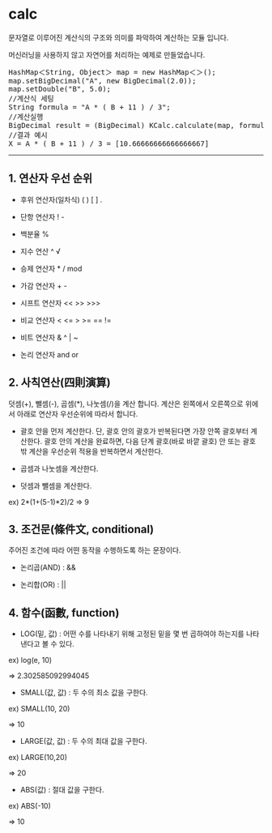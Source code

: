 # calc
문자열로 이루어진 계산식의 구조와 의미를 파악하여 계산하는 모듈 입니다.

머신러닝을 사용하지 않고 자연어를 처리하는 예제로 만들었습니다.

<pre>
HashMap＜String, Object＞ map = new HashMap＜＞();
map.setBigDecimal("A", new BigDecimal(2.0));
map.setDouble("B", 5.0);
//계산식 세팅   
String formula = "A * ( B + 11 ) / 3";
//계산실행
BigDecimal result = (BigDecimal) KCalc.calculate(map, formula);
//결과 예시
X = A * ( B + 11 ) / 3 = [10.66666666666666667] 
</pre>
***

## 1. 연산자 우선 순위

- 후위 연산자(일차식)    	( ) [ ] .

- 단항 연산자			! -

- 백분율				%

- 지수 연산			^ √

- 승제 연산자			* / mod

- 가감 연산자			+ -

- 시프트 연산자		        << >> >>>

- 비교 연산자			< <= > >= == !=

- 비트 연산자			& ^ | ~

- 논리 연산자			and or
  
## 2. 사칙연산(四則演算)

덧셈(+), 뺄셈(-), 곱셈(*), 나눗셈(/)을 계산 합니다. 계산은 왼쪽에서 오른쪽으로 위에서 아래로 연산자 우선순위에 따라서 합니다.

- 괄호 안을 먼저 계산한다. 단, 괄호 안의 괄호가 반복된다면 가장 안쪽 괄호부터 계산한다. 괄호 안의 계산을 완료하면, 다음 단계 괄호(바로 바깥 괄호) 안 또는 괄호 밖 계산을 우선순위 적용을 반복하면서 계산한다.

- 곱셈과 나눗셈을 계산한다.

- 덧셈과 뺄셈을 계산한다.

ex) 2*(1+(5-1)*2)/2
 => 9

 ## 3. 조건문(條件文, conditional)

 주어진 조건에 따라 어떤 동작을 수행하도록 하는 문장이다. 
 
- 논리곱(AND) : &&
  
- 논리합(OR) : ||

 ## 4. 함수(函數, function)
 
- LOG(밑, 값) : 어떤 수를 나타내기 위해 고정된 밑을 몇 번 곱하여야 하는지를 나타낸다고 볼 수 있다.

ex) log(e, 10)

=> 2.302585092994045

- SMALL(값, 값) : 두 수의 최소 값을 구한다.

ex) SMALL(10, 20)

=> 10

- LARGE(값, 값) : 두 수의 최대 값을 구한다.

ex) LARGE(10,20)

=> 20

- ABS(값) : 절대 값을 구한다.

ex) ABS(-10)

=> 10

